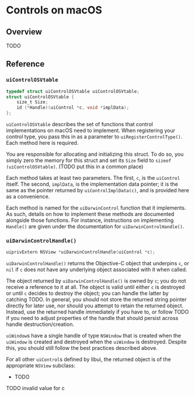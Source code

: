 <!-- 10 june 2019 -->

# Controls on macOS

## Overview

TODO

## Reference

### `uiControlOSVtable`

```objective-c
typedef struct uiControlOSVtable uiControlOSVtable;
struct uiControlOSVtable {
	size_t Size;
	id (*Handle)(uiControl *c, void *implData);
};
```

`uiControlOSVtable` describes the set of functions that control implementations on macOS need to implement. When registering your control type, you pass this in as a parameter to `uiRegisterControlType()`. Each method here is required.

You are responsible for allocating and initializing this struct. To do so, you simply zero the memory for this struct and set its `Size` field to `sizeof (uiControlOSVtable)`. (TODO put this in a common place)

Each method takes at least two parameters. The first, `c`, is the `uiControl` itself. The second, `implData`, is the implementation data pointer; it is the same as the pointer returned by `uiControlImplData(c)`, and is provided here as a convenience.

Each method is named for the `uiDarwinControl` function that it implements. As such, details on how to implement these methods are documented alongside those functions. For instance, instructions on implementing `Handle()` are given under the documentation for `uiDarwinControlHandle()`.

### `uiDarwinControlHandle()`

```objective-c
uiprivExtern NSView *uiDarwinControlHandle(uiControl *c);
```

`uiDarwinControlHandle()` returns the Objective-C object that underpins `c`, or `nil` if `c` does not have any underlying object associated with it when called.

The object returned by `uiDarwinControlHandle()` is owned by `c`; you do not receive a reference to it at all. The object is valid until either `c` is destroyed or until `c` decides to destroy the object; you can handle the latter by catching TODO. In general, you should not store the returned string pointer directly for later use, nor should you attempt to retain the returned object. Instead, use the returned handle immediately if you have to, or follow TODO if you need to adjust properties of the handle that should persist across handle destruction/creation.

`uiWindow`s have a single handle of type `NSWindow` that is created when the `uiWindow` is created and destroyed when the `uiWindow` is destroyed. Despite this, you should still follow the best practices described above.

For all other `uiControl`s defined by libui, the returned object is of the appropriate `NSView` subclass:

* TODO

TODO invalid value for c
